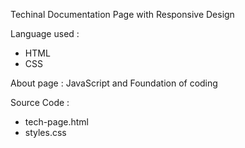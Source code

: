 Techinal Documentation Page with Responsive Design

Language used :
  - HTML
  - CSS

About page : JavaScript and Foundation of coding

Source Code :
  - tech-page.html
  - styles.css

